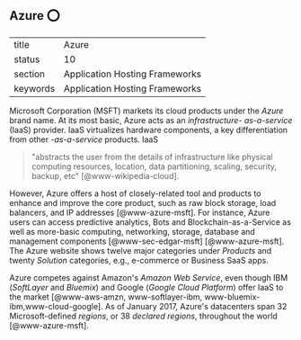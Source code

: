 ## Azure :o:


|          |                                |
| -------- | ------------------------------ |
| title    | Azure                          | 
| status   | 10                             |
| section  | Application Hosting Frameworks |
| keywords | Application Hosting Frameworks |



Microsoft Corporation (MSFT) markets its cloud products under the
*Azure* brand name. At its most basic, Azure acts as an
*infrastructure- as-a-service* (IaaS) provider.  IaaS virtualizes
hardware components, a key differentiation from other *-as-a-service*
products. IaaS

> "abstracts the user from the details of infrastructure like
> physical computing resources, location, data partitioning, scaling,
> security, backup, etc" [@www-wikipedia-cloud].

However, Azure offers a host of closely-related tool and products to
enhance and improve the core product, such as raw block storage, load
balancers, and IP addresses [@www-azure-msft]. For instance, Azure
users can access predictive analytics, Bots and
Blockchain-as-a-Service as well as more-basic computing, networking,
storage, database and management
components [@www-sec-edgar-msft] [@www-azure-msft].  The Azure
website shows twelve major categories under *Products* and twenty
*Solution* categories, e.g., e-commerce or Business SaaS apps.

Azure competes against Amazon's *Amazon Web Service*, even though IBM
(*SoftLayer* and *Bluemix*) and Google (*Google Cloud Platform*)
offer IaaS to the market [@www-aws-amzn, www-softlayer-ibm,
  www-bluemix-ibm,www-cloud-google].  As of January 2017, Azure's
datacenters span 32 Microsoft-defined *regions*, or 38 *declared
regions*, throughout the world [@www-azure-msft].



